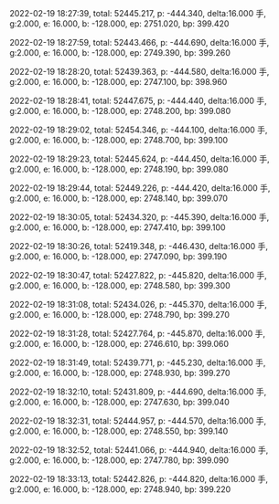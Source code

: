 2022-02-19 18:27:39, total: 52445.217, p: -444.340, delta:16.000 手, g:2.000, e: 16.000, b: -128.000, ep: 2751.020, bp: 399.420

2022-02-19 18:27:59, total: 52443.466, p: -444.690, delta:16.000 手, g:2.000, e: 16.000, b: -128.000, ep: 2749.390, bp: 399.260

2022-02-19 18:28:20, total: 52439.363, p: -444.580, delta:16.000 手, g:2.000, e: 16.000, b: -128.000, ep: 2747.100, bp: 398.960

2022-02-19 18:28:41, total: 52447.675, p: -444.440, delta:16.000 手, g:2.000, e: 16.000, b: -128.000, ep: 2748.200, bp: 399.080

2022-02-19 18:29:02, total: 52454.346, p: -444.100, delta:16.000 手, g:2.000, e: 16.000, b: -128.000, ep: 2748.700, bp: 399.100

2022-02-19 18:29:23, total: 52445.624, p: -444.450, delta:16.000 手, g:2.000, e: 16.000, b: -128.000, ep: 2748.190, bp: 399.080

2022-02-19 18:29:44, total: 52449.226, p: -444.420, delta:16.000 手, g:2.000, e: 16.000, b: -128.000, ep: 2748.140, bp: 399.070

2022-02-19 18:30:05, total: 52434.320, p: -445.390, delta:16.000 手, g:2.000, e: 16.000, b: -128.000, ep: 2747.410, bp: 399.100

2022-02-19 18:30:26, total: 52419.348, p: -446.430, delta:16.000 手, g:2.000, e: 16.000, b: -128.000, ep: 2747.090, bp: 399.190

2022-02-19 18:30:47, total: 52427.822, p: -445.820, delta:16.000 手, g:2.000, e: 16.000, b: -128.000, ep: 2748.580, bp: 399.300

2022-02-19 18:31:08, total: 52434.026, p: -445.370, delta:16.000 手, g:2.000, e: 16.000, b: -128.000, ep: 2748.790, bp: 399.270

2022-02-19 18:31:28, total: 52427.764, p: -445.870, delta:16.000 手, g:2.000, e: 16.000, b: -128.000, ep: 2746.610, bp: 399.060

2022-02-19 18:31:49, total: 52439.771, p: -445.230, delta:16.000 手, g:2.000, e: 16.000, b: -128.000, ep: 2748.930, bp: 399.270

2022-02-19 18:32:10, total: 52431.809, p: -444.690, delta:16.000 手, g:2.000, e: 16.000, b: -128.000, ep: 2747.630, bp: 399.040

2022-02-19 18:32:31, total: 52444.957, p: -444.570, delta:16.000 手, g:2.000, e: 16.000, b: -128.000, ep: 2748.550, bp: 399.140

2022-02-19 18:32:52, total: 52441.066, p: -444.940, delta:16.000 手, g:2.000, e: 16.000, b: -128.000, ep: 2747.780, bp: 399.090

2022-02-19 18:33:13, total: 52442.826, p: -444.820, delta:16.000 手, g:2.000, e: 16.000, b: -128.000, ep: 2748.940, bp: 399.220
